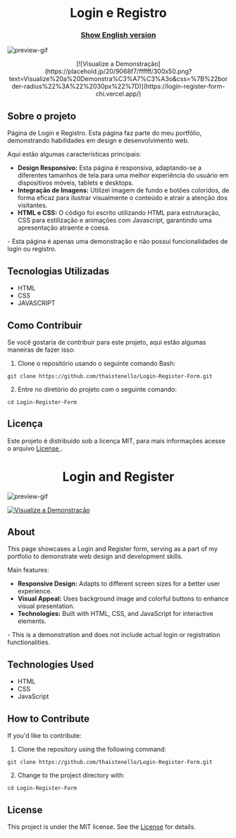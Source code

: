 <h1 align="center">
Login e Registro
</h1>

<h3 align="center"><a href="#login-and-register">Show English version</a></h3>

![preview-gif](https://github.com/thaistenello/Login-Register-Form/assets/131812228/1b9fced4-a7a8-44d2-a40b-7410d816849d)

<p align="center">
    [![Visualize a Demonstração](https://placehold.jp/20/9068f7/ffffff/300x50.png?text=Visualize%20a%20Demonstra%C3%A7%C3%A3o&css=%7B%22border-radius%22%3A%22%2030px%22%7D)](https://login-register-form-chi.vercel.app/)
</p>


<h2>Sobre o projeto</h2>

<p>Página de Login e Registro. Esta página faz parte do meu portfólio, demonstrando habilidades em design e desenvolvimento web.</p>

<p>Aqui estão algumas características principais:</p>

<ul>
    <li><strong>Design Responsivo:</strong> Esta página é responsiva, adaptando-se a diferentes tamanhos de tela para uma melhor experiência do usuário em dispositivos móveis, tablets e desktops.</li>
    <li><strong>Integração de Imagens:</strong> Utilizei imagem de fundo e botões coloridos, de forma eficaz para ilustrar visualmente o conteúdo e atrair a atenção dos visitantes.</li>
    <li><strong>HTML e CSS:</strong> O código foi escrito utilizando HTML para estruturação, CSS para estilização e animações com Javascript, garantindo uma apresentação atraente e coesa.</li>
</ul>

<p>- Esta página é apenas uma demonstração e não possui funcionalidades de login ou registro.</p>

<h2>Tecnologias Utilizadas</h2>

<ul>
    <li>HTML</li>
    <li>CSS</li>
    <li>JAVASCRIPT</li>
</ul>

<h2>Como Contribuir</h2>
<p>Se você gostaria de contribuir para este projeto, aqui estão algumas maneiras de fazer isso:</p>

<ol>
    <li>Clone o repositório usando o seguinte comando Bash:</li>
</ol>
<pre><code>git clone https://github.com/thaistenello/Login-Register-Form.git</code></pre>

<ol start="2">
    <li>Entre no diretório do projeto com o seguinte comando:</li>
</ol>
<pre><code>cd Login-Register-Form</code></pre>

<h2>Licença</h2>
<p>Este projeto é distribuído sob a licença MIT, para mais informações acesse o arquivo <a href="https://github.com/thaistenello/Login-Register-Form/blob/main/LICENSE">License </a>.</p>

<h1 align="center" id="login-and-register">
Login and Register
</h1>

![preview-gif](https://github.com/thaistenello/Login-Register-Form/assets/131812228/1b9fced4-a7a8-44d2-a40b-7410d816849d)

[![Visualize a Demonstração](https://placehold.jp/20/9068f7/ffffff/300x50.png?text=View%20the%20Demo&css=%7B%22border-radius%22%3A%22%2030px%22%7D
)](https://login-register-form-chi.vercel.app/)



<h2>About</h2>

<p>This page showcases a Login and Register form, serving as a part of my portfolio to demonstrate web design and development skills.</p>

<p>Main features:</p>

<ul>
    <li><strong>Responsive Design:</strong> Adapts to different screen sizes for a better user experience.</li>
    <li><strong>Visual Appeal:</strong> Uses background image and colorful buttons to enhance visual presentation.</li>
    <li><strong>Technologies:</strong> Built with HTML, CSS, and JavaScript for interactive elements.</li>
</ul>

<p>- This is a demonstration and does not include actual login or registration functionalities.</p>

<h2>Technologies Used</h2>

<ul>
    <li>HTML</li>
    <li>CSS</li>
    <li>JavaScript</li>
</ul>

<h2>How to Contribute</h2>
<p>If you'd like to contribute:</p>

<ol>
    <li>Clone the repository using the following command:</li>
</ol>
<pre><code>git clone https://github.com/thaistenello/Login-Register-Form.git</code></pre>

<ol start="2">
    <li>Change to the project directory with:</li>
</ol>
<pre><code>cd Login-Register-Form</code></pre>

<h2>License</h2>
<p>This project is under the MIT license. See the <a href="https://github.com/thaistenello/Login-Register-Form/blob/main/LICENSE">License</a> for details.</p>
